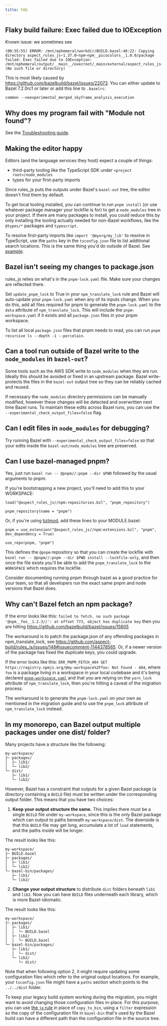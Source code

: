 ```yaml
---
title: FAQ
---
```


## Flaky build failure: Exec failed due to IOException

Known issue: we sometimes see

```
(00:55:55) ERROR: /mnt/ephemeral/workdir/BUILD.bazel:46:22: Copying directory aspect_rules_js~1.37.0~npm~npm__picocolors__1.0.0/package failed: Exec failed due to IOException: /mnt/ephemeral/output/__main__/execroot/_main/external/aspect_rules_js~1.37.0~npm~npm__picocolors__1.0.0/package (No such file or directory)
```

This is most likely caused by https://github.com/bazelbuild/bazel/issues/22073. You can either update to Bazel 7.2.0rc1 or later or add this line to `.bazelrc`:

```
common --noexperimental_merged_skyframe_analysis_execution
```

## Why does my program fail with "Module not found"?

See the [Troubleshooting guide](./troubleshooting.md).

## Making the editor happy

Editors (and the language services they host) expect a couple of things:

-   third-party tooling like the TypeScript SDK under `<project root>/node_modules`
-   types for your first-party imports

Since rules_js puts the outputs under Bazel's `bazel-out` tree, the editor doesn't find them by default.

To get local tooling installed, you can continue to run `pnpm install` (or use whatever package manager your lockfile is for)
to get a `node_modules` tree in your project.
If there are many packages to install, you could reduce this by only installing the tooling
actually needed for non-Bazel workflows, like the `@types/*` packages and `typescript`.

To resolve first-party imports like `import '@myorg/my_lib'` to resolve in TypeScript, use the
`paths` key in the `tsconfig.json` file to list additional search locations.
This is the same thing you'd do outside of Bazel.
See [example](https://github.com/aspect-build/rules_ts/blob/74d54bda208695d7e8992520e560166875cfbce7/examples/simple/tsconfig.json#L4-L10).

## Bazel isn't seeing my changes to package.json

rules_js relies on what's in the `pnpm-lock.yaml` file. Make sure your changes are reflected there.

Set `update_pnpm_lock` to True in your `npm_translate_lock` rule and Bazel will auto-update your
`pnpm-lock.yaml` when any of its inputs change. When you do this, add all files required
for pnpm to generate the `pnpm-lock.yaml` to the `data` attribute of `npm_translate_lock`. This will
include the `pnpm-workspace.yaml` if it exists and all `package.json` files in your pnpm workspace.

To list all local `package.json` files that pnpm needs to read, you can run
`pnpm recursive ls --depth -1 --porcelain`.

## Can a tool run outside of Bazel write to the `node_modules` in `bazel-out`?

Some tools such as the AWS SDK write to `node_modules` when they are run. Ideally this should be avoided or fixed in an upstream package. Bazel write-protects the files in the `bazel-out` output tree so they can be reliably cached and reused.

If necessary the `node_modules` directory permissions can be manually modified, however these changes will be detected and overwritten next time Bazel runs. To maintain these edits across Bazel runs, you can use the `--experimental_check_output_files=false` flag.

## Can I edit files in `node_modules` for debugging?

Try running Bazel with `--experimental_check_output_files=false` so that your edits inside the `bazel-out/node_modules` tree are preserved.

## Can I use bazel-managed pnpm?

Yes, just run `bazel run -- @pnpm//:pnpm --dir $PWD` followed by the usual arguments to pnpm.

If you're bootstrapping a new project, you'll need to add this to your WORKSPACE:

```starlark
load("@aspect_rules_js//npm:repositories.bzl", "pnpm_repository")

pnpm_repository(name = "pnpm")
```

Or, if you're using [bzlmod](https://bazel.build/external/overview#bzlmod), add these lines to your MODULE.bazel:

```starlark
pnpm = use_extension("@aspect_rules_js//npm:extensions.bzl", "pnpm", dev_dependency = True)

use_repo(pnpm, "pnpm")
```

This defines the `@pnpm` repository so that you can create the lockfile with
`bazel run -- @pnpm//:pnpm --dir $PWD install --lockfile-only`, and then once the file exists you'll
be able to add the `pnpm_translate_lock` to the `WORKSPACE` which requires the lockfile.

Consider documenting running pnpm through bazel as a good practice for your team, so that all developers run the exact same pnpm and node versions that Bazel does.

## Why can't Bazel fetch an npm package?

If the error looks like this: `failed to fetch. no such package '@npm__foo__1.2.3//': at offset 773, object has duplicate key`
then you are hitting https://github.com/bazelbuild/bazel/issues/15605

The workaround is to patch the package.json of any offending packages in npm_translate_lock, see https://github.com/aspect-build/rules_js/issues/148#issuecomment-1144378565.
Or, if a newer version of the package has fixed the duplicate keys, you could upgrade.

If the error looks like this: `ERR_PNPM_FETCH_404 GET https://registry.npmjs.org/@my-workspace%2Ffoo: Not Found - 404`, where `foo` is a package living in a workspace in your local
codebase and it's being declared [`pnpm-workspace.yaml`](https://pnpm.io/pnpm-workspace_yaml) and that you are relying on the `yarn_lock` attribute of `npm_translate_lock`, then
you're hitting a caveat of the migration process.

The workaround is to generate the `pnpm-lock.yaml` on your own as mentioned in the migration guide and to use the `pnpm_lock` attribute of `npm_translate_lock` instead.

## In my monorepo, can Bazel output multiple packages under one dist/ folder?

Many projects have a structure like the following:

```
my-workspace/
├─ packages/
│  ├─ lib1/
│  └─ lib2/
└─ dist/
   ├─ lib1/
   └─ lib2/
```

However, Bazel has a constraint that outputs for a given Bazel package (a directory containing a `BUILD` file) must be written under the corresponding output folder. This means that you have two choices:

1. **Keep your output structure the same.** This implies there must be a single `BUILD` file under `my-workspace`, since this is the only Bazel package which can output to paths beneath `my-workspace/dist`. The downside is that this `BUILD` file may get long, accumulate a lot of `load` statements, and the paths inside will be longer.

The result looks like this:

```
my-workspace/
├─ BUILD.bazel
├─ packages/
│  ├─ lib1/
│  └─ lib2/
└─ bazel-bin/packages/
   ├─ lib1/
   └─ lib2/
```

2. **Change your output structure** to distribute `dist` folders beneath `lib1` and `lib2`. Now you can have `BUILD` files underneath each library, which is more Bazel-idiomatic.

The result looks like this:

```
my-workspace/
├─ packages/
│  ├─ lib1/
│  |  └─ BUILD.bazel
│  ├─ lib2/
│  |  └─ BUILD.bazel
└─ bazel-bin/packages/
   ├─ lib1/
   |  └─ dist/
   └─ lib2/
      └─ dist/
```

Note that when following option 2, it might require updating some configuration files which refer to the original output locations. For example, your `tsconfig.json` file might have a `paths` section which points to the `../../dist` folder.

To keep your legacy build system working during the migration, you might want to avoid changing those configuration files in-place. For this purpose, you can use [the `jq` rule](https://docs.aspect.build/aspect-build/bazel-lib/v1.0.0/docs/jq-docgen.html#jq) in place of `copy_to_bin`, using a `filter` expression so the copy of the configuration file in `bazel-bin` that's used by the Bazel build can have a different path than the configuration file in the source tree.

